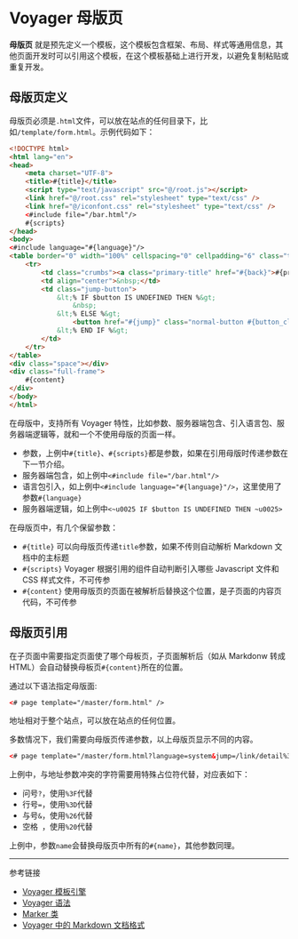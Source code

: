 # Voyager 母版页

**母版页** 就是预先定义一个模板，这个模板包含框架、布局、样式等通用信息，其他页面开发时可以引用这个模板，在这个模板基础上进行开发，以避免复制粘贴或重复开发。

## 母版页定义

母版页必须是`.html`文件，可以放在站点的任何目录下，比如`/template/form.html`。示例代码如下：

```html
<!DOCTYPE html>
<html lang="en">
<head>
    <meta charset="UTF-8">
    <title>#{title}</title>
    <script type="text/javascript" src="@/root.js"></script>
    <link href="@/root.css" rel="stylesheet" type="text/css" />
    <link href="@/iconfont.css" rel="stylesheet" type="text/css" />
    <#include file="/bar.html"/>
    #{scripts}
</head>
<body>
<#include language="#{language}"/>
<table border="0" width="100%" cellspacing="0" cellpadding="6" class="title-area" fixed="yes">
    <tr>
        <td class="crumbs"><a class="primary-title" href="#{back}">#{previous}</a> <i class="iconfont icon-right"></i> #{crumb}</td>
        <td align="center">&nbsp;</td>
        <td class="jump-button">
            &lt;% IF $button IS UNDEFINED THEN %&gt;
                &nbsp;
            &lt;% ELSE %&gt;
                <button href="#{jump}" class="normal-button #{button_class}"> &nbsp; &nbsp; #{button} &nbsp; &nbsp; </button>
            &lt;% END IF %&gt;
        </td>
    </tr>
</table>
<div class="space"></div>
<div class="full-frame">
    #{content}
</div>
</body>
</html>
```

在母版中，支持所有 Voyager 特性，比如参数、服务器端包含、引入语言包、服务器端逻辑等，就和一个不使用母版的页面一样。

* 参数，上例中`#{title}`、`#{scripts}`都是参数，如果在引用母版时传递参数在下一节介绍。
* 服务器端包含，如上例中`<#include file="/bar.html"/>`
* 语言包引入，如上例中`<#include language="#{language}"/>`，这里使用了参数`#{language}`
* 服务器端逻辑，如上例中`<~u0025 IF $button IS UNDEFINED THEN ~u0025>`

在母版页中，有几个保留参数：

* `#{title}` 可以向母版页传递`title`参数，如果不传则自动解析 Markdown 文档中的主标题
* `#{scripts}` Voyager 根据引用的组件自动判断引入哪些 Javascript 文件和 CSS 样式文件，不可传参
* `#{content}` 使用母版页的页面在被解析后替换这个位置，是子页面的内容页代码，不可传参

## 母版页引用

在子页面中需要指定页面使了哪个母板页，子页面解析后（如从 Markdonw 转成 HTML）会自动替换母板页`#{content}`所在的位置。

通过以下语法指定母版面:

```html
<# page template="/master/form.html" />
```

地址相对于整个站点，可以放在站点的任何位置。

多数情况下，我们需要向母版页传递参数，以上母版页显示不同的内容。

```html
<# page template="/master/form.html?language=system&jump=/link/detail%3Fname%3DTome%26age%3D18&button=Create%20Item" />
```

上例中，与地址参数冲突的字符需要用特殊占位符代替，对应表如下：

* 问号`?`，使用`%3F`代替
* 行号`=`，使用`%3D`代替
* 与号`&`，使用`%26`代替
* 空格` `，使用`%20`代替

上例中，参数`name`会替换母版页中所有的`#{name}`，其他参数同理。


---
参考链接

* [Voyager 模板引擎](/voyager/overview.md)
* [Voyager 语法](/voyager/syntax.md)
* [Marker 类](/voyager/marker.md)
* [Voyager 中的 Markdown 文档格式](/voyager/markdown.md)
